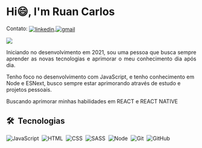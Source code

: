 <h1 align="left">Hi😄, I'm Ruan Carlos</h1>
<p align="left">
  Contato:
  <a href="https://www.linkedin.com/in/ruancarlosb/" target="_blank">
    <img align="center" src="https://img.shields.io/badge/-RuanCalosB-05122A?style=flat&logo=linkedin" alt="linkedin"/>
  </a>
  <a href="mailto:ruancarlos.rcbf7@gmail.com" target="_blank">
    <img align="center" src="https://img.shields.io/badge/-RuanCarlos-05122A?style=flat&logo=gmail" alt="gmail"/> 
  </a>
</p>

<img src="https://i.pinimg.com/originals/cd/59/d6/cd59d626dc86397fe45080e6e9c7027d.gif" align="center">


  <br>

<p align="justify" j>  Iniciando no desenvolvimento em 2021, sou uma pessoa que busca sempre aprender as novas tecnologias e aprimorar o meu conhecimento dia após dia.

Tenho foco no desenvolvimento com JavaScript, e tenho conhecimento em Node e ESNext, busco sempre estar aprimorando através de estudo e projetos pessoais.

Buscando aprimorar minhas habilidades em REACT e REACT NATIVE
</p>

## 🛠 &nbsp;Tecnologias

![JavaScript](https://img.shields.io/badge/-JavaScript-05122A?style=flat&logo=javascript)&nbsp;
![HTML](https://img.shields.io/badge/-HTML-05122A?style=flat&logo=HTML5)&nbsp;
![CSS](https://img.shields.io/badge/-CSS-05122A?style=flat&logo=CSS3&logoColor=1572B6)&nbsp;
![SASS](https://img.shields.io/badge/-Sass-05122A?style=flat&logo=Sass&logoColor=1572B6)&nbsp;
![Node](https://img.shields.io/badge/-Node-05122A?style=flat&logo=node.js)&nbsp;
![Git](https://img.shields.io/badge/-Git-05122A?style=flat&logo=git)&nbsp;
![GitHub](https://img.shields.io/badge/-GitHub-05122A?style=flat&logo=github)&nbsp;
